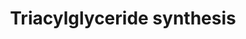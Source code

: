 ---
annotations:
- type: Pathway Ontology
  value: triacylglycerol biosynthetic pathway
authors:
- Evelo
- MaintBot
- Ddigles
- Khanspers
- Egonw
- Teacup
- L Dupuis
- Eweitz
description: ''
last-edited: 2021-05-25
organisms:
- Drosophila melanogaster
redirect_from:
- /index.php/Pathway:WP279
- /instance/WP279
schema-jsonld:
- '@context': https://schema.org/
  '@id': https://wikipathways.github.io/pathways/WP279.html
  '@type': Dataset
  creator:
    '@type': Organization
    name: WikiPathways
  description: ''
  keywords:
  - wun
  - Fatty acyl CoA
  - Diacylglycerol
  - AYR1
  - LPL
  - Glycerol
  - Gpdh
  - Triacylglycerol
  - CG5508
  - Phosphatic acid
  - Dihydroxyacetonephosphate
  - AGPAT5
  - PPAP2B
  - CG4753
  - acyldihydroxyacetonephosphate
  - CG7995
  - Dhap-at
  - AGPAT2
  - Mgat1
  - PPAP2C
  - Glycerol-3-phosphate
  - Monoacylglycerol
  - Dihydroxyacetone phosphate
  - Lysophosphatic Acid
  - CG4729
  - LIPC
  - CG5295
  - CG31871
  - Gyk
  - DGAT2
  - CG3812
  - MGAT3
  - CG11055
  - Mgat2
  - DGAT1
  - Fatty Acyl CoA
  - CG10253
  license: CC0
  name: Triacylglyceride synthesis
seo: CreativeWork
title: Triacylglyceride synthesis
wpid: WP279
---